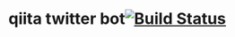 # qiita twitter bot[![Build Status](https://travis-ci.com/xuwei-k/qiita-twitter-bot.svg)](http://travis-ci.com/xuwei-k/qiita-twitter-bot)

